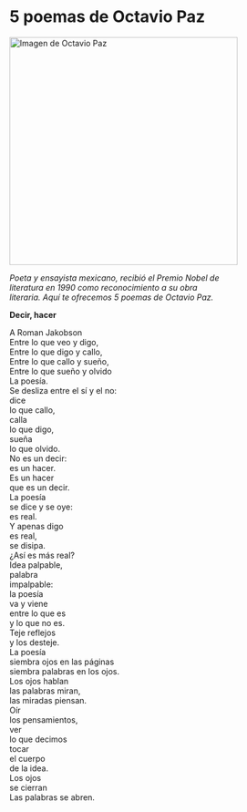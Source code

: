 <h1>
	5 poemas de Octavio Paz
</h1>
<img src="https://cdn.zendalibros.com/wp-content/uploads/2017/12/octavio-paz-e1512378346848.jpg" alt="Imagen de Octavio Paz" width="400px">
<p>
<i>
	Poeta y ensayista mexicano, recibió el Premio Nobel de 	<br>
	literatura en 1990 como reconocimiento a su obra 	<br>
	literaria. Aquí te ofrecemos 5 poemas de Octavio Paz.	<br>
</i>
</p>
<p>
	<b> Decir, hacer </b>
</p>
<p>
	A Roman Jakobson		<br>
	Entre lo que veo y digo,	<br>
	Entre lo que digo y callo,	<br>
	Entre lo que callo y sueño,	<br>
	Entre lo que sueño y olvido	<br>
	La poesía.			<br>
	Se desliza entre el sí y el no:	<br>
	dice				<br>
	lo que callo,			<br>
	calla				<br>
	lo que digo,			<br>
	sueña				<br>
	lo que olvido.			<br>
	No es un decir:			<br>
	es un hacer.			<br>
	Es un hacer			<br>
	que es un decir.		<br>
	La poesía			<br>
	se dice y se oye:		<br>
	es real.			<br>
	Y apenas digo			<br>
	es real,			<br>
	se disipa.			<br>
	¿Así es más real?		<br>
	Idea palpable,			<br>
	palabra				<br>
	impalpable:			<br>
	la poesía			<br>
	va y viene			<br>
	entre lo que es			<br>
	y lo que no es.			<br>
	Teje reflejos			<br>
	y los desteje.			<br>
	La poesía			<br>
	siembra ojos en las páginas	<br>
	siembra palabras en los ojos.	<br>
	Los ojos hablan			<br>
	las palabras miran,		<br>
	las miradas piensan.		<br>
	Oír				<br>
	los pensamientos,		<br>
	ver				<br>
	lo que decimos			<br>
	tocar				<br>
	el cuerpo			<br>
	de la idea.			<br>
	Los ojos			<br>
	se cierran			<br>
	Las palabras se abren.		<br>
</p>
